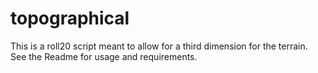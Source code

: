 # topographical
This is a roll20 script meant to allow for a third dimension for the terrain. See the Readme for usage and requirements. 
